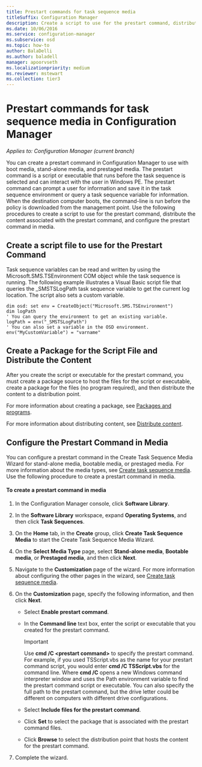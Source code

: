 ```yaml
---
title: Prestart commands for task sequence media
titleSuffix: Configuration Manager
description: Create a script to use for the prestart command, distribute the content associated with the prestart command, and configure the prestart command in media.
ms.date: 10/06/2016
ms.service: configuration-manager
ms.subservice: osd
ms.topic: how-to
author: BalaDelli
ms.author: baladell
manager: apoorvseth
ms.localizationpriority: medium
ms.reviewer: mstewart
ms.collection: tier3
---
```


# Prestart commands for task sequence media in Configuration Manager

*Applies to: Configuration Manager (current branch)*

You can create a prestart command in Configuration Manager to use with boot media, stand-alone media, and prestaged media. The prestart command is a script or executable that runs before the task sequence is selected and can interact with the user in Windows PE. The prestart command can prompt a user for information and save it in the task sequence environment or query a task sequence variable for information. When the destination computer boots, the command-line is run before the policy is downloaded from the management point. Use the following procedures to create a script to use for the prestart command, distribute the content associated with the prestart command, and configure the prestart command in media.

## Create a script file to use for the Prestart Command
 Task sequence variables can be read and written by using the Microsoft.SMS.TSEnvironment COM object while the task sequence is running. The following example illustrates a Visual Basic script file that queries the _SMSTSLogPath task sequence variable to get the current log location. The script also sets a custom variable.

``` VBScript
dim osd: set env = CreateObject("Microsoft.SMS.TSEnvironment")
dim logPath
' You can query the environment to get an existing variable.
logPath = env("_SMSTSLogPath")
' You can also set a variable in the OSD environment.
env("MyCustomVariable") = "varname"
```

## Create a Package for the Script File and Distribute the Content
 After you create the script or executable for the prestart command, you must create a package source to host the files for the script or executable, create a package for the files (no program required), and then distribute the content to a distribution point.

 For more information about creating a package, see [Packages and programs](../../apps/deploy-use/packages-and-programs.md).

 For more information about distributing content, see [Distribute content](../../core/servers/deploy/configure/deploy-and-manage-content.md#bkmk_distribute).

## Configure the Prestart Command in Media
 You can configure a prestart command in the Create Task Sequence Media Wizard for stand-alone media, bootable media, or prestaged media. For more information about the media types, see [Create task sequence media](../deploy-use/create-task-sequence-media.md). Use the following procedure to create a prestart command in media.

#### To create a prestart command in media

1.  In the Configuration Manager console, click **Software Library**.

2.  In the **Software Library** workspace, expand **Operating Systems**, and then click **Task Sequences**.

3.  On the **Home** tab, in the **Create** group, click **Create Task Sequence Media** to start the Create Task Sequence Media Wizard.

4.  On the **Select Media Type** page, select **Stand-alone media**, **Bootable media**, or **Prestaged media**, and then click **Next**.

5.  Navigate to the **Customization** page of the wizard. For more information about configuring the other pages in the wizard, see [Create task sequence media](../deploy-use/create-task-sequence-media.md).

6.  On the **Customization** page, specify the following information, and then click **Next**.

    -   Select **Enable prestart command**.

    -   In the **Command line** text box, enter the script or executable that you created for the prestart command.

        > [!IMPORTANT]
        >  Use **cmd /C <prestart command\>** to specify the prestart command. For example, if you used TSScript.vbs as the name for your prestart command script, you would enter **cmd /C TSScript.vbs** for the command line. Where **cmd /C** opens a new Windows command interpreter window and uses the Path environment variable to find the prestart command script or executable. You can also specify the full path to the prestart command, but the drive letter could be different on computers with different drive configurations.

    -   Select **Include files for the prestart command**.

    -   Click **Set** to select the package that is associated with the prestart command files.

    -   Click **Browse** to select the distribution point that hosts the content for the prestart command.

7.  Complete the wizard.
